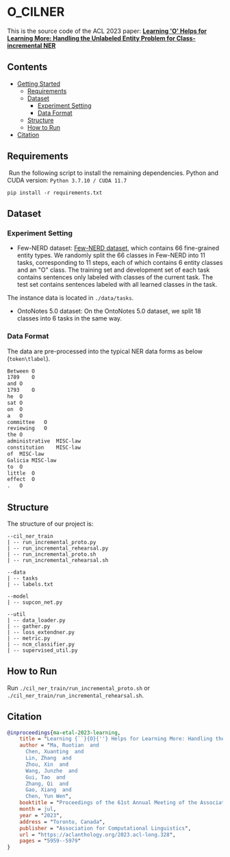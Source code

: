# O_CILNER
This is the source code of the ACL 2023 paper: [**Learning 'O' Helps for Learning More: Handling the Unlabeled Entity Problem for Class-incremental NER**](https://aclanthology.org/2023.acl-long.328/)

## Contents

- [Getting Started](#requirements)
  - [Requirements](#requirements)
  - [Dataset](#dataset)
    - [Experiment Setting](#experiment-setting)
    - [Data Format](#data-format)
  - [Structure](#structure)
  - [How to Run](#How-to-Run)
- [Citation](#Citation)

## Requirements

 Run the following script to install the remaining dependencies. Python and CUDA version: `Python 3.7.10 / CUDA 11.7 `

```shell
pip install -r requirements.txt
```

## Dataset

### Experiment Setting
- Few-NERD dataset: 
[Few-NERD dataset](https://ningding97.github.io/fewnerd/), which contains 66 fine-grained entity types. We randomly split the 66 classes in Few-NERD into 11 tasks, corresponding to 11 steps, each of which contains 6 entity classes and an "O" class. The training set and development set of each task contains sentences only labeled with classes of the current task. The test set contains sentences labeled with all learned classes in the task.

The instance data is located in `./data/tasks`.

- OntoNotes 5.0 dataset: 
On the OntoNotes 5.0 dataset, we split 18 classes into 6 tasks in the same way.

### Data Format

The data are pre-processed into the typical NER data forms as below (`token\tlabel`). 

```latex
Between	O
1789	O
and	O
1793	O
he	O
sat	O
on	O
a	O
committee	O
reviewing	O
the	O
administrative	MISC-law
constitution	MISC-law
of	MISC-law
Galicia	MISC-law
to	O
little	O
effect	O
.	O
```

## Structure

The structure of our project is:

```shell
--cil_ner_train
| -- run_incremental_proto.py
| -- run_incremental_rehearsal.py
| -- run_incremental_proto.sh
| -- run_incremental_rehearsal.sh

--data
| -- tasks
| -- labels.txt

--model
| -- supcon_net.py

--util
| -- data_loader.py                 
| -- gather.py    
| -- loss_extendner.py
| -- metric.py
| -- ncm_classifier.py
| -- supervised_util.py        
```

## How to Run

Run `./cil_ner_train/run_incremental_proto.sh` or `./cil_ner_train/run_incremental_rehearsal.sh`.


## Citation

```bibtex
@inproceedings{ma-etal-2023-learning,
    title = "Learning {``}{O}{''} Helps for Learning More: Handling the Unlabeled Entity Problem for Class-incremental {NER}",
    author = "Ma, Ruotian  and
      Chen, Xuanting  and
      Lin, Zhang  and
      Zhou, Xin  and
      Wang, Junzhe  and
      Gui, Tao  and
      Zhang, Qi  and
      Gao, Xiang  and
      Chen, Yun Wen",
    booktitle = "Proceedings of the 61st Annual Meeting of the Association for Computational Linguistics (Volume 1: Long Papers)",
    month = jul,
    year = "2023",
    address = "Toronto, Canada",
    publisher = "Association for Computational Linguistics",
    url = "https://aclanthology.org/2023.acl-long.328",
    pages = "5959--5979"
}
```

